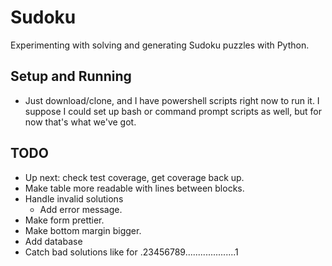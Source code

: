 # Sudoku
Experimenting with solving and generating Sudoku puzzles with Python.

## Setup and Running
* Just download/clone, and I have powershell scripts right now to run it. I suppose I could set up bash or command prompt scripts as well, but for now that's what we've got.

## TODO
* Up next: check test coverage, get coverage back up.
* Make table more readable with lines between blocks.
* Handle invalid solutions
    - Add error message.
* Make form prettier.
* Make bottom margin bigger.
* Add database
* Catch bad solutions like for .23456789....................1